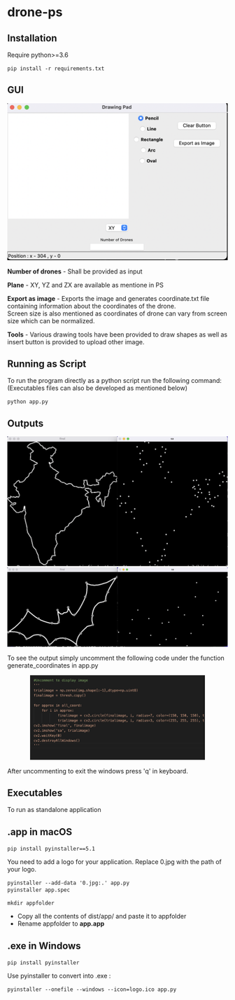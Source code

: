 # drone-ps

## Installation
Require python>=3.6
```
pip install -r requirements.txt
```
## GUI
<p align="center">
<img src="gui.png" width="600"/>
 </p>
 
**Number of drones** - Shall be provided as input


**Plane** - XY, YZ and ZX are available as mentione in PS

**Export as image** - Exports the image and generates coordinate.txt file containing information about the coordinates of the drone.<br>Screen size is also mentioned as coordinates of drone can vary from screen size which can be normalized.
                  
**Tools** - Various drawing tools have been provided to draw shapes as well as insert button is provided to upload other image.

## Running as Script
To run the program directly as a python script run the following command:(Executables files can also be developed as mentioned below)
```
python app.py
```

## Outputs
<p align="center">
<img src="india.png" width="600"/>
<img src="bat.png" width="600"/>
</p>

To see the output simply uncomment the following code under the function generate_coordinates in app.py
<p align="center">
<img src="info.png" width="400"/>
</p>
After uncommenting to exit the windows press 'q' in keyboard.

## Executables
To run as standalone application
## .app in macOS
```
pip install pyinstaller==5.1
```

You need to add a logo for your application. Replace 0.jpg with the path of your logo.

```
pyinstaller --add-data '0.jpg:.' app.py
pyinstaller app.spec
```
```
mkdir appfolder
```
* Copy all the contents of dist/app/ and paste it to appfolder
* Rename appfolder to **app.app**

## .exe in Windows
```
pip install pyinstaller
```
Use pyinstaller to convert into .exe :
```
pyinstaller --onefile --windows --icon=logo.ico app.py

